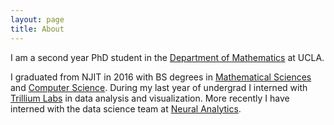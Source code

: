 ```yaml
---
layout: page
title: About
---
```


I am a second year PhD student in the [Department of Mathematics](https://www.math.ucla.edu/) at UCLA.

I graduated from NJIT in 2016 with BS degrees in [Mathematical Sciences](https://math.njit.edu/) and [Computer Science](https://cs.njit.edu/). During my last year of undergrad I interned with [Trillium Labs](https://www.trlm.com/) in data analysis and visualization. More recently I have interned with the data science team at [Neural Analytics](http://www.neuralanalytics.com/).


